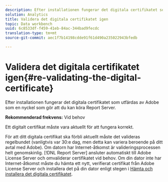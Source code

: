 ```yaml
---
description: Efter installationen fungerar det digitala certifikatet som utfärdas av Adobe som en nyckel som gör att du kan köra Report Server.
solution: Analytics
title: Validera det digitala certifikatet igen
topic: Data workbench
uuid: 6c8533df-f459-41eb-84ac-344bad9fecdc
translation-type: tm+mt
source-git-commit: aec1f7b14198cdde91f61d490a235022943bfedb

---
```



# Validera det digitala certifikatet igen{#re-validating-the-digital-certificate}

Efter installationen fungerar det digitala certifikatet som utfärdas av Adobe som en nyckel som gör att du kan köra Report Server.

**Rekommenderad frekvens:** Vid behov

Ett digitalt certifikat måste vara aktuellt för att fungera korrekt.

För att ditt digitala certifikat ska förbli aktuellt måste det valideras regelbundet (vanligtvis var 30:e dag, men detta kan variera beroende på ditt avtal med Adobe). Om datorn har Internet-åtkomst är valideringsprocessen helt genomskinlig. [!DNL Report Server] ansluter automatiskt till Adobe License Server och omvaliderar certifikatet vid behov. Om din dator inte har Internet-åtkomst måste du hämta ett nytt, verifierat certifikat från Adobe License Server och installera det på din dator enligt stegen i [Hämta och installera det digitala certifikatet](../../../home/c-rpt-oview/c-inst-rpt/c-install-dig-cert/c-install-dig-cert.md#concept-5a61fc67df3643598c7c403962075f76).
